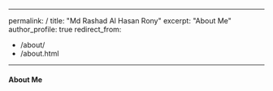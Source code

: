 
---
permalink: /
title: "Md Rashad Al Hasan Rony"
excerpt: "About Me"
author_profile: true
redirect_from: 
  - /about/
  - /about.html
---


#### About Me
